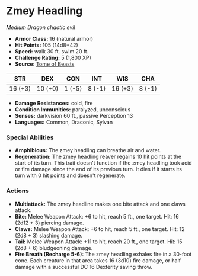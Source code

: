 # Zmey Headling

*Medium* *Dragon* *chaotic evil*

- **Armor Class:** 16 (natural armor)
- **Hit Points:** 105 (14d8+42)
- **Speed:** walk 30 ft. swim 20 ft.
- **Challenge Rating:** 5 (1,800 XP)
- **Source:** [Tome of Beasts](https://koboldpress.com/kpstore/product/tome-of-beasts-for-5th-edition-print/)

| STR | DEX | CON | INT | WIS | CHA |
| --- | --- | --- | --- | --- | --- |
| 16 (+3) | 10 (+0) | 1 (-5) | 8 (-1) | 16 (+3) | 8 (-1) |

- **Damage Resistances:** cold, fire
- **Condition Immunities:** paralyzed, unconscious
- **Senses:** darkvision 60 ft., passive Perception 13
- **Languages:** Common, Draconic, Sylvan
### Special Abilities
- **Amphibious:** The zmey headling can breathe air and water.
- **Regeneration:** The zmey headling reaver regains 10 hit points at the start of its turn. This trait doesn't function if the zmey headling took acid or fire damage since the end of its previous turn. It dies if it starts its turn with 0 hit points and doesn't regenerate.
### Actions
- **Multiattack:** The zmey headline makes one bite attack and one claws attack.
- **Bite:** Melee Weapon Attack: +6 to hit, reach 5 ft., one target. Hit: 16 (2d12 + 3) piercing damage.
- **Claws:** Melee Weapon Attack: +6 to hit, reach 5 ft., one target. Hit: 12 (2d8 + 3) slashing damage.
- **Tail:** Melee Weapon Attack: +11 to hit, reach 20 ft., one target. Hit: 15 (2d8 + 6) bludgeoning damage.
- **Fire Breath (Recharge 5-6):** The zmey headling exhales fire in a 30-foot cone. Each creature in that area takes 16 (3d10) fire damage, or half damage with a successful DC 16 Dexterity saving throw.
